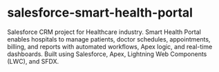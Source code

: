 # salesforce-smart-health-portal
Salesforce CRM project for Healthcare industry. Smart Health Portal enables hospitals to manage patients, doctor schedules, appointments, billing, and reports with automated workflows, Apex logic, and real-time dashboards. Built using Salesforce, Apex, Lightning Web Components (LWC), and SFDX.
